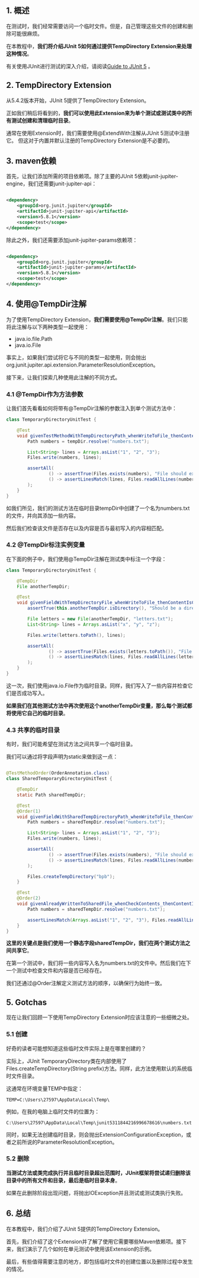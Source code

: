 ## 1. 概述

在测试时，我们经常需要访问一个临时文件。但是，自己管理这些文件的创建和删除可能很麻烦。

在本教程中，**我们将介绍JUnit 5如何通过提供TempDirectory Extension来处理这种情况**。

有关使用JUnit进行测试的深入介绍，请阅读[Guide to JUnit 5](JUnit5指南.md) 。

## 2. TempDirectory Extension

从5.4.2版本开始，JUnit 5提供了TempDirectory Extension。

正如我们稍后将看到的，**我们可以使用此Extension来为单个测试或测试类中的所有测试创建和清理临时目录**。

通常在使用Extension时，我们需要使用@ExtendWith注解从JUnit 5测试中注册它。
但这对于内置并默认注册的TempDirectory Extension是不必要的。

## 3. maven依赖

首先，让我们添加所需的项目依赖项。除了主要的JUnit 5依赖junit-jupiter-engine，我们还需要junit-jupiter-api：

```xml

<dependency>
    <groupId>org.junit.jupiter</groupId>
    <artifactId>junit-jupiter-api</artifactId>
    <version>5.8.1</version>
    <scope>test</scope>
</dependency>
```

除此之外，我们还需要添加junit-jupiter-params依赖项：

```xml

<dependency>
    <groupId>org.junit.jupiter</groupId>
    <artifactId>junit-jupiter-params</artifactId>
    <version>5.8.1</version>
    <scope>test</scope>
</dependency>
```

## 4. 使用@TempDir注解

为了使用TempDirectory Extension，**我们需要使用@TempDir注解**。我们只能将此注解与以下两种类型一起使用：

+ java.io.file.Path
+ java.io.File

事实上，如果我们尝试将它与不同的类型一起使用，则会抛出org.junit.jupiter.api.extension.ParameterResolutionException。

接下来，让我们探索几种使用此注解的不同方式。

### 4.1 @TempDir作为方法参数

让我们首先看看如何将带有@TempDir注解的参数注入到单个测试方法中：

```java
class TemporaryDirectoryUnitTest {

    @Test
    void givenTestMethodWithTempDirectoryPath_whenWriteToFile_thenContentIsCorrect(@TempDir Path tempDir) throws IOException {
        Path numbers = tempDir.resolve("numbers.txt");

        List<String> lines = Arrays.asList("1", "2", "3");
        Files.write(numbers, lines);

        assertAll(
                () -> assertTrue(Files.exists(numbers), "File should exist"),
                () -> assertLinesMatch(lines, Files.readAllLines(numbers))
        );
    }
}
```

如我们所见，我们的测试方法在临时目录tempDir中创建了一个名为numbers.txt的文件，并向其添加一些内容。

然后我们检查该文件是否存在以及内容是否与最初写入的内容相匹配。

### 4.2 @TempDir标注实例变量

在下面的例子中，我们使用@TempDir注解在测试类中标注一个字段：

```java
class TemporaryDirectoryUnitTest {

    @TempDir
    File anotherTempDir;

    @Test
    void givenFieldWithTempDirectoryFile_whenWriteToFile_thenContentIsCorrect() throws IOException {
        assertTrue(this.anotherTempDir.isDirectory(), "Should be a directory ");

        File letters = new File(anotherTempDir, "letters.txt");
        List<String> lines = Arrays.asList("x", "y", "z");

        Files.write(letters.toPath(), lines);

        assertAll(
                () -> assertTrue(Files.exists(letters.toPath()), "File should exist"),
                () -> assertLinesMatch(lines, Files.readAllLines(letters.toPath()))
        );
    }
}
```

这一次，我们使用java.io.File作为临时目录。同样，我们写入了一些内容并检查它们是否成功写入。

**如果我们在其他测试方法中再次使用这个anotherTempDir变量，那么每个测试都将使用它自己的临时目录**。

### 4.3 共享的临时目录

有时，我们可能希望在测试方法之间共享一个临时目录。

我们可以通过将字段声明为static来做到这一点：

```java

@TestMethodOrder(OrderAnnotation.class)
class SharedTemporaryDirectoryUnitTest {

    @TempDir
    static Path sharedTempDir;

    @Test
    @Order(1)
    void givenFieldWithSharedTempDirectoryPath_whenWriteToFile_thenContentIsCorrect() throws IOException {
        Path numbers = sharedTempDir.resolve("numbers.txt");

        List<String> lines = Arrays.asList("1", "2", "3");
        Files.write(numbers, lines);

        assertAll(
                () -> assertTrue(Files.exists(numbers), "File should exist"),
                () -> assertLinesMatch(lines, Files.readAllLines(numbers))
        );

        Files.createTempDirectory("bpb");
    }

    @Test
    @Order(2)
    void givenAlreadyWrittenToSharedFile_whenCheckContents_thenContentIsCorrect() throws IOException {
        Path numbers = sharedTempDir.resolve("numbers.txt");

        assertLinesMatch(Arrays.asList("1", "2", "3"), Files.readAllLines(numbers));
    }
}
```

**这里的关键点是我们使用一个静态字段sharedTempDir，我们在两个测试方法之间共享它**。

在第一个测试中，我们将一些内容写入名为numbers.txt的文件中。然后我们在下一个测试中检查文件和内容是否已经存在。

我们还通过@Order注解定义测试方法的顺序，以确保行为始终一致。

## 5. Gotchas

现在让我们回顾一下使用TempDirectory Extension时应该注意的一些细微之处。

### 5.1 创建

好奇的读者可能想知道这些临时文件实际上是在哪里创建的？

实际上，JUnit TemporaryDirectory类在内部使用了Files.createTempDirectory(String prefix)方法。同样，此方法使用默认的系统临时文件目录。

这通常在环境变量TEMP中指定：

```text
TEMP=C:\Users\27597\AppData\Local\Temp\
```

例如，在我的电脑上临时文件的位置为：

```text
C:\Users\27597\AppData\Local\Temp\junit5311844216996678616\numbers.txt
```

同时，如果无法创建临时目录，则会抛出ExtensionConfigurationException，或者之前所说的ParameterResolutionException。

### 5.2 删除

**当测试方法或类完成执行并且临时目录超出范围时，JUnit框架将尝试递归删除该目录中的所有文件和目录，最后是临时目录本身**。

如果在此删除阶段出现问题，将抛出IOException并且测试或测试类执行失败。

## 6. 总结

在本教程中，我们介绍了JUnit 5提供的TempDirectory Extension。

首先，我们介绍了这个Extension并了解了使用它需要哪些Maven依赖项。接下来，我们演示了几个如何在单元测试中使用该Extension的示例。

最后，有些值得需要注意的地方，即包括临时文件的创建位置以及删除过程中发生的情况。
